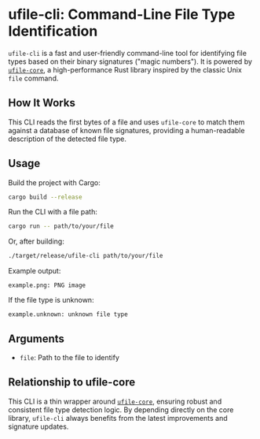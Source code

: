 # ufile-cli: Command-Line File Type Identification

`ufile-cli` is a fast and user-friendly command-line tool for identifying file types based on their binary signatures ("magic numbers"). It is powered by [`ufile-core`](https://github.com/rsomonte/ufile-core), a high-performance Rust library inspired by the classic Unix `file` command.

## How It Works

This CLI reads the first bytes of a file and uses `ufile-core` to match them against a database of known file signatures, providing a human-readable description of the detected file type.

## Usage

Build the project with Cargo:

```sh
cargo build --release
```

Run the CLI with a file path:

```sh
cargo run -- path/to/your/file
```

Or, after building:

```sh
./target/release/ufile-cli path/to/your/file
```

Example output:

```
example.png: PNG image
```

If the file type is unknown:

```
example.unknown: unknown file type
```

## Arguments

- `file`: Path to the file to identify

## Relationship to ufile-core

This CLI is a thin wrapper around [`ufile-core`](https://github.com/rsomonte/ufile-core), ensuring robust and consistent file type detection logic. By depending directly on the core library, `ufile-cli` always benefits from the latest improvements and signature updates.